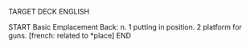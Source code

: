 TARGET DECK
ENGLISH

START
Basic
Emplacement
Back: n. 1 putting in position. 2 platform for guns. [french: related to *place]
END
